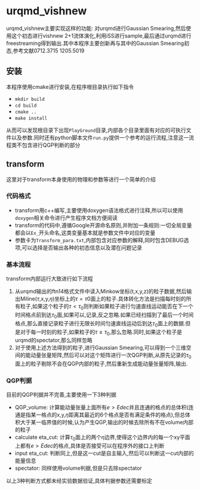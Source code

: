 # urqmd_vishnew

urqmd_vishnew主要实现这样的功能: 对urqmd进行Gaussian Smearing,然后使用这个初态进行vishnew 2+1流体演化,利用iSS进行sample,最后通过urqmd进行freestreaming得到输出.其中本程序主要创新再与其中的Gaussian Smearing初态,参考文献0712.3715 1205.5019

## 安装

本程序使用cmake进行安装,在程序根目录执行如下指令

- `mkdir build`
- `cd build`
- `cmake ..`
- `make install`

从而可以发现根目录下出现`PlayGround`目录,内部各个目录里面有对应的可执行文件以及参数.同时还有python脚本文件`run.py`提供一个参考的运行流程,注意这一流程类不包含进行QGP判断的部分

## transform

这里对于transform本身使用的物理和参数等进行一个简单的介绍

### 代码格式

- transform用c++编写,主要使用doxygen语法格式进行注释,所以可以使用`doxygen`相关命令进行产生程序文档方便阅读
- transform的代码中,遵循Google开源命名原则,并附加一条规则:一切全局变量都会以`Ex_`开头命名,这类变量基本就是参数文件中对应的变量
- 参数卡为`Transform_para.txt`,内部包含对应参数的解释,同时包含DEBUG选项,可以选择是否输出各种的初态信息以及潜在问题记录

### 基本流程

transform内部运行大致进行如下流程

1. 从urqmd输出的ftn14格式文件中读入Minkow坐标(t,x,y,z)的粒子数据,然后输出Miline($\tau$,x,y,$\eta$)坐标上的$\tau=\tau0$面上的粒子.具体转化方法是扫描每时刻的所有粒子,如果这个粒子的$\tau<\tau_0$则判断如果粒子进行匀速直线运动能否在下一个时间格点前到达$\tau_0$面,如果可以,记录,反之忽略.如果已经扫描到了最后一个时间格点,那么直接记录粒子进行无限长时间匀速直线运动后到达$\tau_0$面上的数据.但是对于每一时刻的粒子,如果粒子的$\tau\geq\tau_0$,那么忽略.同时,如果这个粒子是urqmd的spectator,那么同样忽略
2. 对于使用上述方法得到的粒子,进行Gaussian Smearing,可以得到一个三维空间的能动量张量矩阵,然后可以对这个矩阵进行一次QGP判断,从原先记录的$\tau_0$面上的粒子剔除不会在QGP内部的粒子,然后重新生成能动量张量矩阵,输出.

### QGP判据

目前的QGP判据并不完善,主要使用一下3种判据

- QGP_volume: 计算能动量张量上面所有$e>Edec$并且连通的格点的总体积(连通是指某一格点的x,y,$\eta$距离其最近的6个格点是否有满足条件的格点),但总体积大于某一临界值的时候,认为产生QGP,输出的时候去除所有不在volume内部的粒子
- calculate eta_cut: 计算$\tau_0$面上的两个$\eta$边界,使得这个边界内的每一个xy平面上都有$e>Edec$的格点,具体是否接受可以在程序外的接口上判断
- input eta_cut: 判断同上,但是这一cut是自主输入,然后可以判断这一cut内部的能量信息
- spectator: 同样使用volume判据,但是只去除spectator

以上3种判断方式都未经实验数据验证,具体判据参数还需要标定
